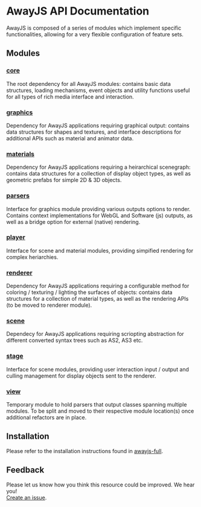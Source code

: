# AwayJS API Documentation
AwayJS is composed of a series of modules which implement specific functionalities, allowing for a very flexible configuration of feature sets.

## Modules

### [core](core/)
The root dependency for all AwayJS modules: contains basic data structures, loading mechanisms, event objects and utility functions useful for all types of rich media interface and interaction.

### [graphics](graphics/)
Dependency for AwayJS applications requiring graphical output: contains data structures for shapes and textures, and interface descriptions for additional APIs such as material and animator data.

### [materials](materials/)
Dependency for AwayJS applications requiring a heirarchical scenegraph: contains data structures for a collection of display object types, as well as geometric prefabs for simple 2D & 3D objects.

### [parsers](parsers/)
Interface for graphics module providing various outputs options to render. Contains context implementations for WebGL and Software (js) outputs, as well as a bridge option for external (native) rendering.

### [player](player/)
Interface for scene and material modules, providing simpified rendering for complex heriarchies.

### [renderer](renderer/)
Dependency for AwayJS applications requiring a configurable method for coloring / texturing / lighting the surfaces of objects: contains data structures for a collection of material types, as well as the rendering APIs (to be moved to renderer module).

### [scene](scene/)
Dependecy for AwayJS applications requiring scriopting abstraction for different converted syntax trees such as AS2, AS3 etc.

### [stage](stage/)
Interface for scene modules, providing user interaction input / output and culling management for display objects sent to the renderer.

### [view](view/)
Temporary module to hold parsers that output classes spanning multiple modules. To be split and moved to their respective module location(s) once additional refactors are in place.

## Installation

Please refer to the installation instructions found in
[awayjs-full](https://github.com/awayjs/awayjs-full).

## Feedback

Please let us know how you think this resource could be improved. We hear you!<br>
[Create an issue](https://github.com/awayjs/docs/issues).